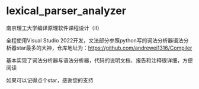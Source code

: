 # lexical_parser_analyzer


南京理工大学编译原理软件课程设计（II）


全程使用Visual Studio 2022开发，文法部分参照python写的词法分析器语法分析器star最多的大神，仓库地址为：https://github.com/andrewei1316/Compiler


基本实现了词法分析器与语法分析器，代码的说明文档、报告和注释很详细，方便阅读


如果可以记得点个star，感谢您的支持
